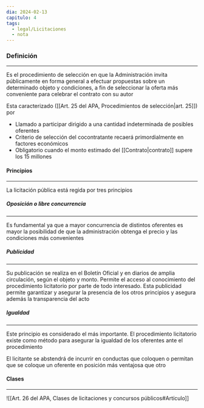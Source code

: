 ```yaml
---
dia: 2024-02-13
capitulo: 4
tags:
  - legal/Licitaciones
  - nota
---
```

### Definición
---
Es el procedimiento de selección en que la Administración invita públicamente en forma general a efectuar propuestas sobre un determinado objeto y condiciones, a fin de seleccionar la oferta más conveniente para celebrar el contrato con su autor

Esta caracterizado ([[Art. 25 del APA, Procedimientos de selección|art. 25]]) por 
* Llamado a participar dirigido a una cantidad indeterminada de posibles oferentes
* Criterio de selección del cocontratante recaerá primordialmente en factores económicos
* Obligatorio cuando el monto estimado del [[Contrato|contrato]] supere los 15 millones

#### Principios
---
La licitación pública está regida por tres principios

##### Oposición o libre concurrencia
---
Es fundamental ya que a mayor concurrencia de distintos oferentes es mayor la posibilidad de que la administración obtenga el precio y las condiciones más convenientes

##### Publicidad
---
Su publicación se realiza en el Boletín Oficial y en diarios de amplia circulación, según el objeto y monto. Permite el acceso al conocimiento del procedimiento licitatorio por parte de todo interesado. Esta publicidad permite garantizar y asegurar la presencia de los otros principios y asegura además la transparencia del acto

##### Igualdad
---
Este principio es considerado el más importante. El procedimiento licitatorio existe como método para asegurar la igualdad de los oferentes ante el procedimiento

El licitante se abstendrá de incurrir en conductas que coloquen o permitan que se coloque un oferente en posición más ventajosa que otro

#### Clases
---
![[Art. 26 del APA, Clases de licitaciones y concursos públicos#Artículo]]